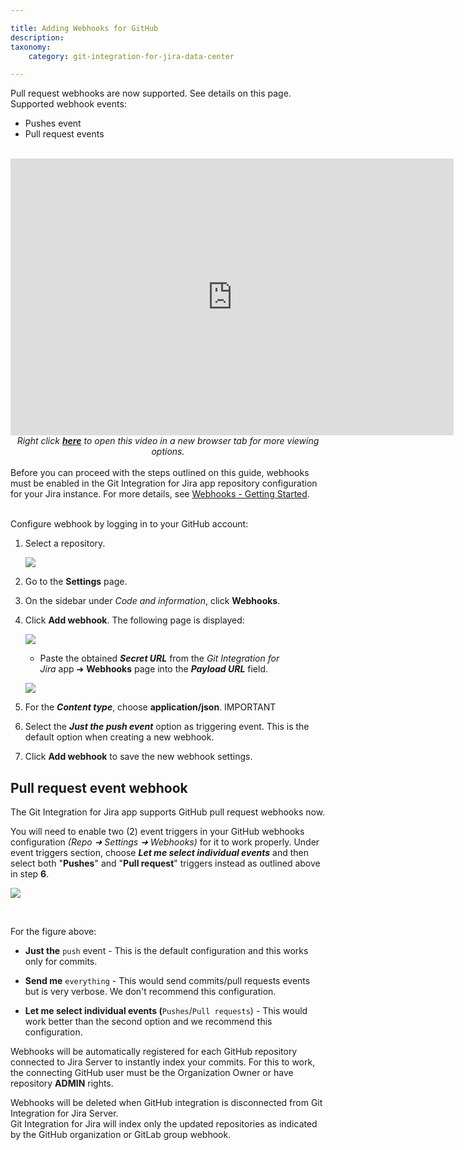 ```yaml
---

title: Adding Webhooks for GitHub
description:
taxonomy:
    category: git-integration-for-jira-data-center

---
```


<div class="bbb-callout bbb--info">
    <div class="irow">
    <div class="ilogobox">
        <span class="logoimg"></span>
    </div>
    <div class="imsgbox">
        Pull request webhooks are now supported. See details on this page.<div class='nextpara'>Supported webhook events:</div>
        <ul>
            <li>Pushes event</li>
            <li>Pull request events</li>
        </li>
    </div>
    </div>
</div>
<br>

<div class='embed-container embed-container--16-10'>
    <iframe width='709' height='443' src='https://fast.wistia.com/embed/iframe/4fbw471kgh?videoFoam=true' frameborder='0' allowfullscreen ></iframe>
</div>

<div align='center'>
    <i>Right click <a href='https://bigbrassband.wistia.com/medias/4fbw471kgh'><b>here</b></a> to open this video in a new browser tab for more viewing options.</i>
</div>
<br>

<div class="bbb-callout bbb--error">
    <div class="irow">
    <div class="ilogobox">
        <span class="logoimg"></span>
    </div>
    <div class="imsgbox">
        Before you can proceed with the steps outlined on this guide, webhooks must be enabled in the Git Integration for Jira app repository configuration for your Jira instance. For more details, see <a href='/git-integration-for-jira-data-center/webhooks-gij-self-managed#Getting-started/'>Webhooks - Getting Started</a>.
    </div>
    </div>
</div>
<br>

Configure webhook by logging in to your GitHub account:

1.  Select a repository.

    ![](https://bigbrassband.atlassian.net/wiki/download/attachments/171377121/gitserver-webhook-github-add-webhook-steps-2-4(c).png?version=1&modificationDate=1649573919702&cacheVersion=1&api=v2)

2.  Go to the **Settings** page.

3.  On the sidebar under _Code and information_, click **Webhooks**.

4.  Click **Add webhook**. The following page is displayed:

    ![](https://bigbrassband.atlassian.net/wiki/download/attachments/171377121/gitserver-webhook-add-webhook-github-steps.png?version=1&modificationDate=1649573257610&cacheVersion=1&api=v2)

    *   Paste the obtained _**Secret URL**_ from the _Git Integration for Jira_ app ➜ **Webhooks** page into the _**Payload URL**_ field.

    ![](https://bigbrassband.atlassian.net/wiki/download/attachments/171377121/jira-server-git-webhooks-loc-pointer-list.png?version=1&modificationDate=1649573257614&cacheVersion=1&api=v2)

6.  For the _**Content type**_, choose **application/json**. IMPORTANT

7.  Select the _**Just the push event**_ option as triggering event. This is the default option when creating a new webhook.

8.  Click **Add webhook** to save the new webhook settings.


## Pull request event webhook

The Git Integration for Jira app supports GitHub pull request webhooks now.

You will need to enable two (2) event triggers in your GitHub webhooks configuration _(Repo ➜ Settings ➜ Webhooks)_ for it to work properly. Under event triggers section, choose _**Let me select individual events**_ and then select both "**Pushes**" and "**Pull request**" triggers instead as outlined above in step **6**.

![](https://bigbrassband.atlassian.net/wiki/download/thumbnails/171377121/github-pull-request-event-trigger-webhook.png?version=2&modificationDate=1649573257621&cacheVersion=1&api=v2&width=676&height=334)

<br>

For the figure above:

*   **Just the** `push` event - This is the default configuration and this works only for commits.

*   **Send me** `everything` - This would send commits/pull requests events but is very verbose. We don't recommend this configuration.

*   **Let me select individual events (**`Pushes`/`Pull requests`) - This would work better than the second option and we recommend this configuration.

<div class="bbb-callout bbb--info">
    <div class="irow">
    <div class="ilogobox">
        <span class="logoimg"></span>
    </div>
    <div class="imsgbox">
        Webhooks will be automatically registered for each GitHub repository connected to Jira Server to instantly index your commits. For this to work, the connecting GitHub user must be the Organization Owner or have repository <b>ADMIN</b> rights.
        <p style='margin-bottom: 0px'>Webhooks will be deleted when GitHub integration is disconnected from Git Integration for Jira Server.</p>
    </div>
    </div>
</div>

<div class="bbb-callout bbb--note">
    <div class="irow">
    <div class="ilogobox">
        <span class="logoimg"></span>
    </div>
    <div class="imsgbox">
        Git Integration for Jira will index only the updated repositories as indicated by the GitHub organization or GitLab group webhook.
    </div>
    </div>
</div>

